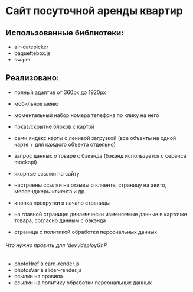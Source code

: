 # Сайт посуточной аренды квартир

## Использованные библиотеки:
- air-datepicker
- baguettebox.js
- swiper

## Реализовано:
- полный адаптив от 360px до 1920px
- мобильное меню
- моментальный набор номера телефона по клику на него
- показ/скрытие блоков с картой
- сами яндекс карты с ленивой загрузкой (все объекты на одной карте + для каждого объекта отдельно)
- запрос данных о товаре с бэкэнда (бэкэнд используется с сервиса mockapi)
- якорные ссылки по сайту
- настроены ссылки на отзывы о клиенте, страницу на авито, мессенджеры клиента и др.
- кнопка прокрутки в начало страницы

- на главной странице: динамически изменяемые данные в карточке товара, согласно данным с бэкэнда





- страница с политикой обработки персональных данных

###### Что нужно править для 'dev'/deployGhP

- photoHref в card-render.js
- photosVar в slider-render.js
- ссылки на правила 
- ссылки на политику обработки персональных данных
